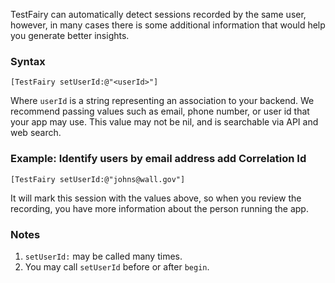 TestFairy can automatically detect sessions recorded by the same user, however, in many cases there is some additional information that would help you generate better insights. 

### Syntax

`[TestFairy setUserId:@"<userId>"]`

Where `userId` is a string representing an association to your backend. We recommend passing values such as email, phone number, or user id that your app may use. This value may not be nil, and is searchable via API and web search.

### Example: Identify users by email address add Correlation Id

```
[TestFairy setUserId:@"johns@wall.gov"]
```

It will mark this session with the values above, so when you review the recording, you have more information about the person running the app.

### Notes

1. `setUserId:` may be called many times. 
2. You may call `setUserId` before or after `begin`.


